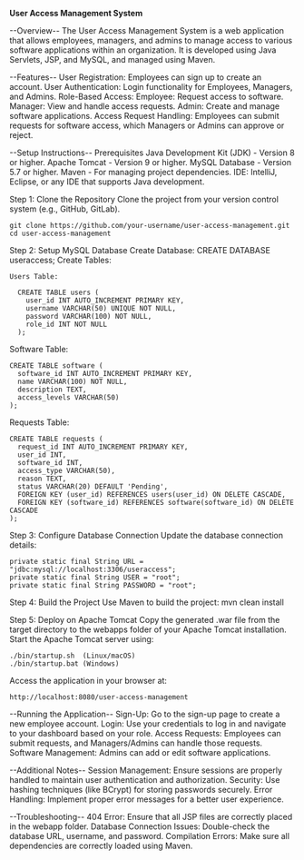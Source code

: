 **User Access Management System**

--Overview--
The User Access Management System is a web application that allows employees, managers, and admins to manage access to various software applications within an organization. It is developed using Java Servlets, JSP, and MySQL, and managed using Maven.

--Features--
  User Registration: Employees can sign up to create an account.
  User Authentication: Login functionality for Employees, Managers, and Admins.
  Role-Based Access:
      Employee: Request access to software.
      Manager: View and handle access requests.
      Admin: Create and manage software applications.
  Access Request Handling: Employees can submit requests for software access, which Managers or Admins can approve or reject.
  
--Setup Instructions--
  Prerequisites
    Java Development Kit (JDK) - Version 8 or higher.
    Apache Tomcat - Version 9 or higher.
    MySQL Database - Version 5.7 or higher.
    Maven - For managing project dependencies.
    IDE: IntelliJ, Eclipse, or any IDE that supports Java development.

Step 1: Clone the Repository
    Clone the project from your version control system (e.g., GitHub, GitLab).

    git clone https://github.com/your-username/user-access-management.git
    cd user-access-management

Step 2: Setup MySQL Database
  Create Database:
    CREATE DATABASE useraccess;
  Create Tables:
  
    Users Table:

      CREATE TABLE users (
        user_id INT AUTO_INCREMENT PRIMARY KEY,
        username VARCHAR(50) UNIQUE NOT NULL,
        password VARCHAR(100) NOT NULL,
        role_id INT NOT NULL
      );
      
Software Table:

    CREATE TABLE software (
      software_id INT AUTO_INCREMENT PRIMARY KEY,
      name VARCHAR(100) NOT NULL,
      description TEXT,
      access_levels VARCHAR(50)
    );
    
Requests Table:

    CREATE TABLE requests (
      request_id INT AUTO_INCREMENT PRIMARY KEY,
      user_id INT,
      software_id INT,
      access_type VARCHAR(50),
      reason TEXT,
      status VARCHAR(20) DEFAULT 'Pending',
      FOREIGN KEY (user_id) REFERENCES users(user_id) ON DELETE CASCADE,
      FOREIGN KEY (software_id) REFERENCES software(software_id) ON DELETE CASCADE
    );
    
Step 3: Configure Database Connection
  Update the database connection details:

    private static final String URL = "jdbc:mysql://localhost:3306/useraccess";
    private static final String USER = "root";
    private static final String PASSWORD = "root";

Step 4: Build the Project
    Use Maven to build the project:
      mvn clean install

Step 5: Deploy on Apache Tomcat
  Copy the generated .war file from the target directory to the webapps folder of your Apache Tomcat installation.
  Start the Apache Tomcat server using:
  
    ./bin/startup.sh  (Linux/macOS)
    ./bin/startup.bat (Windows)
  Access the application in your browser at:

    http://localhost:8080/user-access-management
    
--Running the Application--
    Sign-Up: Go to the sign-up page to create a new employee account.
    Login: Use your credentials to log in and navigate to your dashboard based on your role.
    Access Requests: Employees can submit requests, and Managers/Admins can handle those requests.
    Software Management: Admins can add or edit software applications.

--Additional Notes--
  Session Management: Ensure sessions are properly handled to maintain user authentication and authorization.
  Security: Use hashing techniques (like BCrypt) for storing passwords securely.
  Error Handling: Implement proper error messages for a better user experience.

--Troubleshooting--
  404 Error: Ensure that all JSP files are correctly placed in the webapp folder.
  Database Connection Issues: Double-check the database URL, username, and password.
  Compilation Errors: Make sure all dependencies are correctly loaded using Maven.
